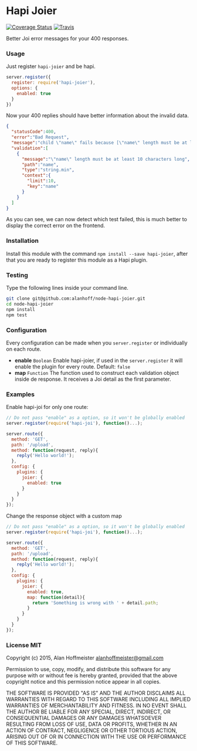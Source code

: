# Hapi Joier
[![Coverage Status](https://coveralls.io/repos/alanhoff/node-hapi-joier/badge.svg?branch=master)][2]
[![Travis](https://travis-ci.org/alanhoff/node-hapi-joier.svg)][1]

Better Joi error messages for your 400 responses.

### Usage

Just register `hapi-joier` and be hapi.

```javascript
server.register({
  register: require('hapi-joier'),
  options: {
    enabled: true
  }
})
```

Now your 400 replies should have better information about the invalid data.

```json
{
  "statusCode":400,
  "error":"Bad Request",
  "message":"child \"name\" fails because [\"name\" length must be at least 10 characters long]",
  "validation":[
    {
      "message":"\"name\" length must be at least 10 characters long",
      "path":"name",
      "type":"string.min",
      "context":{
        "limit":10,
        "key":"name"
      }
    }
  ]
}
```

As you can see, we can now detect which test failed, this is much better to
display the correct error on the frontend.

### Installation

Install this module with the command `npm install --save hapi-joier`, after that
you are ready to register this module as a Hapi plugin.

### Testing

Type the following lines inside your command line.

```bash
git clone git@github.com:alanhoff/node-hapi-joier.git
cd node-hapi-joier
npm install
npm test
```

### Configuration

Every configuration can be made when you `server.register` or individually on
each route.

* __enable__ `Boolean` Enable hapi-joier, if used in the `server.register` it
  will enable the plugin for every route. Default: `false`
* __map__ `Function` The function used to construct each validation object
inside de response. It receives a Joi detail as the first parameter.

### Examples

Enable hapi-joi for only one route:

```javascript
// Do not pass "enable" as a option, so it won't be globally enabled
server.register(require('hapi-joi'), function()...);

server.route({
  method: 'GET',
  path: '/upload',
  method: function(request, reply){
    reply('Hello world!');
  },
  config: {
    plugins: {
      joier: {
        enabled: true
      }
    }
  }
});
```

Change the response object with a custom map

```javascript
// Do not pass "enable" as a option, so it won't be globally enabled
server.register(require('hapi-joi'), function()...);

server.route({
  method: 'GET',
  path: '/upload',
  method: function(request, reply){
    reply('Hello world!');
  },
  config: {
    plugins: {
      joier: {
        enabled: true,
        map: function(detail){
          return 'Something is wrong with ' + detail.path;
        }
      }
    }
  }
});
```

### License MIT

Copyright (c) 2015, Alan Hoffmeister <alanhoffmeister@gmail.com>

Permission to use, copy, modify, and distribute this software for any
purpose with or without fee is hereby granted, provided that the above
copyright notice and this permission notice appear in all copies.

THE SOFTWARE IS PROVIDED "AS IS" AND THE AUTHOR DISCLAIMS ALL WARRANTIES
WITH REGARD TO THIS SOFTWARE INCLUDING ALL IMPLIED WARRANTIES OF
MERCHANTABILITY AND FITNESS. IN NO EVENT SHALL THE AUTHOR BE LIABLE FOR
ANY SPECIAL, DIRECT, INDIRECT, OR CONSEQUENTIAL DAMAGES OR ANY DAMAGES
WHATSOEVER RESULTING FROM LOSS OF USE, DATA OR PROFITS, WHETHER IN AN
ACTION OF CONTRACT, NEGLIGENCE OR OTHER TORTIOUS ACTION, ARISING OUT OF
OR IN CONNECTION WITH THE USE OR PERFORMANCE OF THIS SOFTWARE.

[1]: https://travis-ci.org/alanhoff/node-hapi-joier
[2]: https://coveralls.io/r/alanhoff/node-hapi-joier?branch=master
